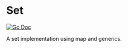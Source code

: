 # Set
[![Go Doc](https://godoc.org/github.com/go-generic-ds/set?status.svg)](https://godoc.org/github.com/go-generic-ds/set)

A set implementation using map and generics.
